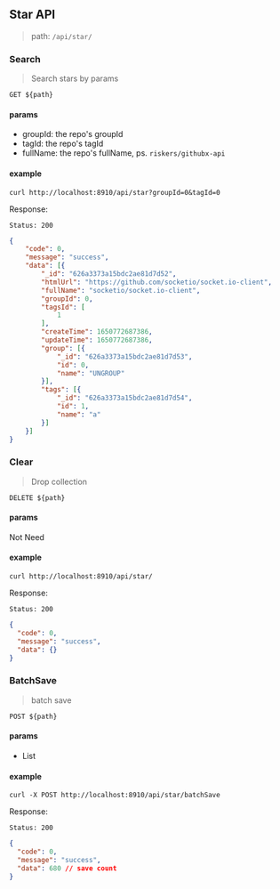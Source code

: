 ## Star API

> path: `/api/star/`

### Search 

> Search stars by params

```
GET ${path}
```

#### params

* groupId: the repo's groupId
* tagId: the repo's tagId
* fullName: the repo's fullName, ps. `riskers/githubx-api`

#### example

```
curl http://localhost:8910/api/star?groupId=0&tagId=0
```

Response:

```
Status: 200
```

```json
{
	"code": 0,
	"message": "success",
	"data": [{
		"_id": "626a3373a15bdc2ae81d7d52",
		"htmlUrl": "https://github.com/socketio/socket.io-client",
		"fullName": "socketio/socket.io-client",
		"groupId": 0,
		"tagsId": [
			1
		],
		"createTime": 1650772687386,
		"updateTime": 1650772687386,
		"group": [{
			"_id": "626a3373a15bdc2ae81d7d53",
			"id": 0,
			"name": "UNGROUP"
		}],
		"tags": [{
			"_id": "626a3373a15bdc2ae81d7d54",
			"id": 1,
			"name": "a"
		}]
	}]
}
```

### Clear

> Drop collection

```
DELETE ${path}
```

#### params

Not Need

#### example

```
curl http://localhost:8910/api/star/
```

Response:

```
Status: 200
```

```json
{
  "code": 0,
  "message": "success",
  "data": {}  
}
```

### BatchSave

> batch save

```
POST ${path}
```

#### params

* List<Star>

#### example

```
curl -X POST http://localhost:8910/api/star/batchSave
```

Response:

```
Status: 200
```

```json
{
  "code": 0,
  "message": "success",
  "data": 680 // save count
}
```
